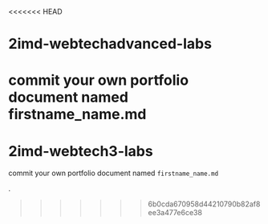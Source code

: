 <<<<<<< HEAD
# 2imd-webtechadvanced-labs
commit your own portfolio document named firstname_name.md
=======
# 2imd-webtech3-labs

commit your own portfolio document named `firstname_name.md`

.
>>>>>>> 6b0cda670958d44210790b82af8ee3a477e6ce38
